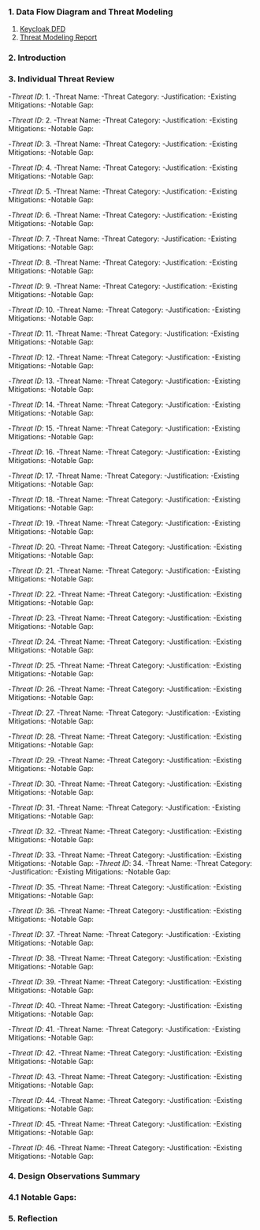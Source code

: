 



### 1. Data Flow Diagram and Threat Modeling

1. [Keycloak DFD](https://github.com/22FAUNO-SA-Team-1/ClassProjectDocuments/blob/51f02acd9f799cf3d79939e640b79480dcdefaa0/Diagrams/Part%204/Keycloak%20DFD.tm7)
2. [Threat Modeling Report](https://htmlpreview.github.io/?https://github.com/22FAUNO-SA-Team-1/ClassProjectDocuments/blob/06553c15d0b7b3891fa87d4752ec526f2a0c30dc/Diagrams/Part%204/Keycloak%20Threat%20Report.html)

### 2. Introduction


### 3. Individual Threat Review

-*Threat ID*: 1.
    -Threat Name: 
    -Threat Category: 
    -Justification:
    -Existing Mitigations:
    -Notable Gap:

-*Threat ID*: 2.
    -Threat Name:
    -Threat Category:
    -Justification:
    -Existing Mitigations:
    -Notable Gap:

-*Threat ID*: 3.
    -Threat Name:
    -Threat Category: 
    -Justification:
    -Existing Mitigations:
    -Notable Gap:

-*Threat ID*: 4.
    -Threat Name:
    -Threat Category: 
    -Justification:
    -Existing Mitigations:
    -Notable Gap:

-*Threat ID*: 5.
    -Threat Name:
    -Threat Category: 
    -Justification:
    -Existing Mitigations:
    -Notable Gap:

-*Threat ID*: 6.
    -Threat Name:
    -Threat Category: 
    -Justification:
    -Existing Mitigations:
    -Notable Gap:

-*Threat ID*: 7.
    -Threat Name:
    -Threat Category: 
    -Justification:
    -Existing Mitigations:
    -Notable Gap:

-*Threat ID*: 8.
    -Threat Name:
    -Threat Category: 
    -Justification:
    -Existing Mitigations:
    -Notable Gap:

-*Threat ID*: 9.
    -Threat Name:
    -Threat Category: 
    -Justification:
    -Existing Mitigations:
    -Notable Gap:

-*Threat ID*: 10.
    -Threat Name:
    -Threat Category: 
    -Justification:
    -Existing Mitigations:
    -Notable Gap:

-*Threat ID*: 11.
    -Threat Name:
    -Threat Category: 
    -Justification:
    -Existing Mitigations:
    -Notable Gap:

-*Threat ID*: 12.
    -Threat Name:
    -Threat Category: 
    -Justification:
    -Existing Mitigations:
    -Notable Gap:

-*Threat ID*: 13.
    -Threat Name:
    -Threat Category: 
    -Justification:
    -Existing Mitigations:
    -Notable Gap:

-*Threat ID*: 14.
    -Threat Name:
    -Threat Category: 
    -Justification:
    -Existing Mitigations:
    -Notable Gap:

-*Threat ID*: 15.
    -Threat Name:
    -Threat Category: 
    -Justification:
    -Existing Mitigations:
    -Notable Gap:

-*Threat ID*: 16.
    -Threat Name:
    -Threat Category: 
    -Justification:
    -Existing Mitigations:
    -Notable Gap:

-*Threat ID*: 17.
    -Threat Name:
    -Threat Category: 
    -Justification:
    -Existing Mitigations:
    -Notable Gap:

-*Threat ID*: 18.
    -Threat Name:
    -Threat Category: 
    -Justification:
    -Existing Mitigations:
    -Notable Gap:

-*Threat ID*: 19.
    -Threat Name:
    -Threat Category: 
    -Justification:
    -Existing Mitigations:
    -Notable Gap:

-*Threat ID*: 20.
    -Threat Name:
    -Threat Category: 
    -Justification:
    -Existing Mitigations:
    -Notable Gap:

-*Threat ID*: 21.
    -Threat Name:
    -Threat Category: 
    -Justification:
    -Existing Mitigations:
    -Notable Gap:

-*Threat ID*: 22.
    -Threat Name:
    -Threat Category: 
    -Justification:
    -Existing Mitigations:
    -Notable Gap:

-*Threat ID*: 23.
    -Threat Name:
    -Threat Category: 
    -Justification:
    -Existing Mitigations:
    -Notable Gap:

-*Threat ID*: 24.
    -Threat Name:
    -Threat Category: 
    -Justification:
    -Existing Mitigations:
    -Notable Gap:

-*Threat ID*: 25.
    -Threat Name:
    -Threat Category: 
    -Justification:
    -Existing Mitigations:
    -Notable Gap:

-*Threat ID*: 26.
    -Threat Name:
    -Threat Category: 
    -Justification:
    -Existing Mitigations:
    -Notable Gap:

-*Threat ID*: 27.
    -Threat Name:
    -Threat Category: 
    -Justification:
    -Existing Mitigations:
    -Notable Gap:

-*Threat ID*: 28.
    -Threat Name:
    -Threat Category: 
    -Justification:
    -Existing Mitigations:
    -Notable Gap:

-*Threat ID*: 29.
    -Threat Name:
    -Threat Category: 
    -Justification:
    -Existing Mitigations:
    -Notable Gap:

-*Threat ID*: 30.
    -Threat Name:
    -Threat Category: 
    -Justification:
    -Existing Mitigations:
    -Notable Gap:

-*Threat ID*: 31.
    -Threat Name:
    -Threat Category: 
    -Justification:
    -Existing Mitigations:
    -Notable Gap:

-*Threat ID*: 32.
    -Threat Name:
    -Threat Category: 
    -Justification:
    -Existing Mitigations:
    -Notable Gap:

-*Threat ID*: 33.
    -Threat Name:
    -Threat Category: 
    -Justification:
    -Existing Mitigations:
    -Notable Gap:
-*Threat ID*: 34.
    -Threat Name:
    -Threat Category: 
    -Justification:
    -Existing Mitigations:
    -Notable Gap:

-*Threat ID*: 35.
    -Threat Name:
    -Threat Category: 
    -Justification:
    -Existing Mitigations:
    -Notable Gap:

-*Threat ID*: 36.
    -Threat Name:
    -Threat Category: 
    -Justification:
    -Existing Mitigations:
    -Notable Gap:

-*Threat ID*: 37.
    -Threat Name:
    -Threat Category: 
    -Justification:
    -Existing Mitigations:
    -Notable Gap:

-*Threat ID*: 38.
    -Threat Name:
    -Threat Category: 
    -Justification:
    -Existing Mitigations:
    -Notable Gap:

-*Threat ID*: 39.
    -Threat Name:
    -Threat Category: 
    -Justification:
    -Existing Mitigations:
    -Notable Gap:

-*Threat ID*: 40.
    -Threat Name:
    -Threat Category: 
    -Justification:
    -Existing Mitigations:
    -Notable Gap:

-*Threat ID*: 41.
    -Threat Name:
    -Threat Category: 
    -Justification:
    -Existing Mitigations:
    -Notable Gap:

-*Threat ID*: 42.
    -Threat Name:
    -Threat Category: 
    -Justification:
    -Existing Mitigations:
    -Notable Gap:

 -*Threat ID*: 43.
    -Threat Name:
    -Threat Category: 
    -Justification:
    -Existing Mitigations:
    -Notable Gap:

-*Threat ID*: 44.
    -Threat Name:
    -Threat Category: 
    -Justification:
    -Existing Mitigations:
    -Notable Gap:

-*Threat ID*: 45.
    -Threat Name:
    -Threat Category: 
    -Justification:
    -Existing Mitigations:
    -Notable Gap:

-*Threat ID*: 46.
    -Threat Name:
    -Threat Category: 
    -Justification:
    -Existing Mitigations:
    -Notable Gap:

### 4. Design Observations Summary

### 4.1 Notable Gaps:

### 5. Reflection
